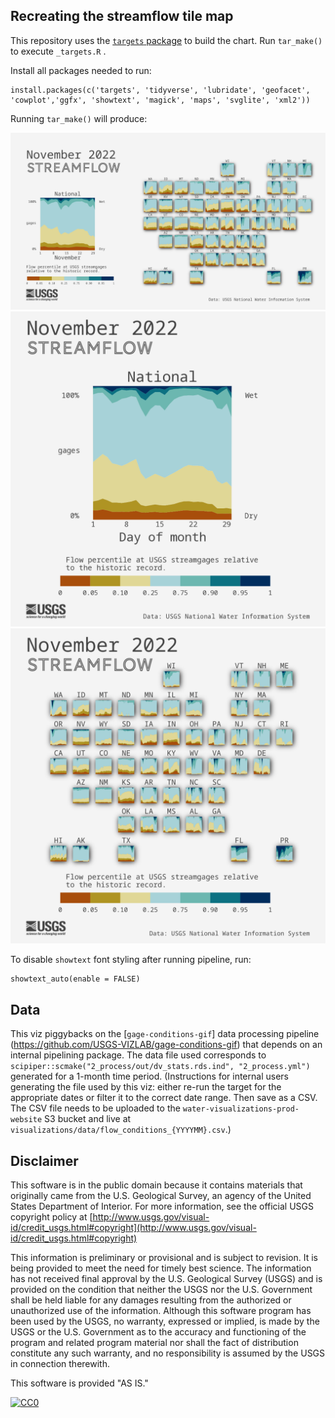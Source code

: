 ## Recreating the streamflow tile map
  
This repository uses the [`targets` package](https://docs.ropensci.org/targets/) to build the chart. Run `tar_make()` to execute `_targets.R` .  

Install all packages needed to run: 
```
install.packages(c('targets', 'tidyverse', 'lubridate', 'geofacet', 'cowplot','ggfx', 'showtext', 'magick', 'maps', 'svglite', 'xml2'))
```

Running `tar_make()` will produce: 

![flow_cartogram](flow_cartogram.png) ![flow_national_ig](flow_national_ig.png) ![flow_cartogram_ig](flow_cartogram_ig.png)


To disable `showtext` font styling after running pipeline, run:
```
showtext_auto(enable = FALSE)
```

## Data  
This viz piggybacks on the [`gage-conditions-gif`] data processing pipeline (https://github.com/USGS-VIZLAB/gage-conditions-gif) that depends on an internal pipelining package. The data file used corresponds to `scipiper::scmake("2_process/out/dv_stats.rds.ind", "2_process.yml")` generated for a 1-month time period. (Instructions for internal users generating the file used by this viz: either re-run the target for the appropriate dates or filter it to the correct date range. Then save as a CSV. The CSV file needs to be uploaded to the `water-visualizations-prod-website` S3 bucket and live at `visualizations/data/flow_conditions_{YYYYMM}.csv`.)

## Disclaimer

This software is in the public domain because it contains materials that originally came from the U.S. Geological Survey, an agency of the United States Department of Interior. For more information, see the official USGS copyright policy at [http://www.usgs.gov/visual-id/credit_usgs.html#copyright](http://www.usgs.gov/visual-id/credit_usgs.html#copyright)

This information is preliminary or provisional and is subject to revision. It is being provided to meet the need for timely best science. The information has not received final approval by the U.S. Geological Survey (USGS) and is provided on the condition that neither the USGS nor the U.S. Government shall be held liable for any damages resulting from the authorized or unauthorized use of the information. Although this software program has been used by the USGS, no warranty, expressed or implied, is made by the USGS or the U.S. Government as to the accuracy and functioning of the program and related program material nor shall the fact of distribution constitute any such warranty, and no responsibility is assumed by the USGS in connection therewith.

This software is provided "AS IS."


[
  ![CC0](http://i.creativecommons.org/p/zero/1.0/88x31.png)
](http://creativecommons.org/publicdomain/zero/1.0/)
